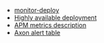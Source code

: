 - [monitor-deploy](./docs/monitor-deploy.md)
- [Highly available deployment](./docs/ha.md)
- [APM metrics description](./docs/metrics.md)
- [Axon alert table](./docs/alert_table.md)

